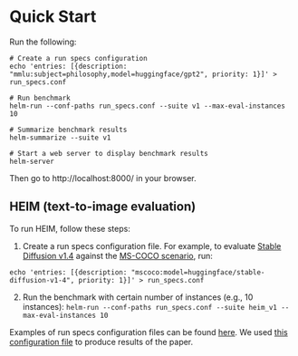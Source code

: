 # Quick Start

Run the following:

```
# Create a run specs configuration
echo 'entries: [{description: "mmlu:subject=philosophy,model=huggingface/gpt2", priority: 1}]' > run_specs.conf

# Run benchmark
helm-run --conf-paths run_specs.conf --suite v1 --max-eval-instances 10

# Summarize benchmark results
helm-summarize --suite v1

# Start a web server to display benchmark results
helm-server
```

Then go to http://localhost:8000/ in your browser.


## HEIM (text-to-image evaluation)

To run HEIM, follow these steps:

1. Create a run specs configuration file. For example, to evaluate 
[Stable Diffusion v1.4](https://huggingface.co/CompVis/stable-diffusion-v1-4) against the 
[MS-COCO scenario](https://github.com/stanford-crfm/heim/blob/main/src/helm/benchmark/scenarios/image_generation/mscoco_scenario.py), run:
```
echo 'entries: [{description: "mscoco:model=huggingface/stable-diffusion-v1-4", priority: 1}]' > run_specs.conf
```
2. Run the benchmark with certain number of instances (e.g., 10 instances): 
`helm-run --conf-paths run_specs.conf --suite heim_v1 --max-eval-instances 10`

Examples of run specs configuration files can be found [here](https://github.com/stanford-crfm/helm/tree/main/src/helm/benchmark/presentation).
We used [this configuration file](https://github.com/stanford-crfm/helm/blob/main/src/helm/benchmark/presentation/run_specs_heim.conf) 
to produce results of the paper.

